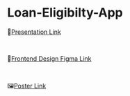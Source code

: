 # Loan-Eligibilty-App

<p>🔗<a href="https://drive.google.com/file/d/1oMdQnRfUO2ENptJIw4Gxt3DWy4NaAe-P/view?usp=sharing">Presentation Link</a></p>
<br>
<p>🎨<a href="https://www.figma.com/design/AdG1x9TFtwiQkrg8nxJ9LI/AI-Project?node-id=0-1&t=yoTCN6fI0PiNBE7r-1">Frontend Design Figma Link</a></p>
<br>
<p>🖼️<a href="https://drive.google.com/file/d/1bidA_PmZ8ivigv4qcKugudw6I8DIXgyg/view?usp=sharing">Poster Link</a></p>
